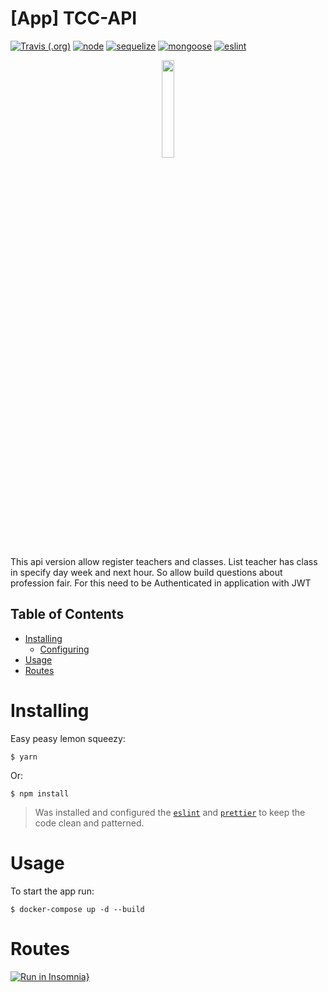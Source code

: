 # [App] TCC-API
[![Travis (.org)](https://img.shields.io/travis/DiegoVictor/ecoleta-app?logo=travis&style=flat-square)](https://travis-ci.org/DiegoVictor/ecoleta-app)
[![node](https://img.shields.io/badge/node-%3E%3D%2013-green)](https://nodejs.org/en/)
[![sequelize](https://img.shields.io/badge/sequelize-%3E%3D%205.21.5-blue)](https://sequelize.org/)
[![mongoose](https://img.shields.io/badge/mongoose-%3E%3D%205.9.17-yellowgreen)](https://mongoosejs.com/)
[![eslint](https://img.shields.io/badge/eslint-6.8.0-4b32c3?style=flat-square&logo=eslint)](https://eslint.org/)

<p align="center">
    <img src="https://imagens.unisanta.br/logos/logo.jpg" width="20%">
</p>

This api version allow register teachers and classes. List teacher has class in specify day week and next hour. So allow build questions about profession fair. For this need to be Authenticated in application with JWT


## Table of Contents
* [Installing](#installing)
  * [Configuring](#configuring)
* [Usage](#usage)
* [Routes](#routes)
# Installing
Easy peasy lemon squeezy:
```
$ yarn
```
Or:
```
$ npm install
```

> Was installed and configured the [`eslint`](https://eslint.org/) and [`prettier`](https://prettier.io/) to keep the code clean and patterned.
# Usage
To start the app run:
```
$ docker-compose up -d --build
```
# Routes

[![Run in Insomnia}](https://insomnia.rest/images/run.svg)](https://insomnia.rest/run/?label=Test%20in%20Insomnia&uri=https%3A%2F%2Fraw.githubusercontent.com%2Fvinistrauss%2Ftcc-api%2Fmaster%2Fexport.json)
